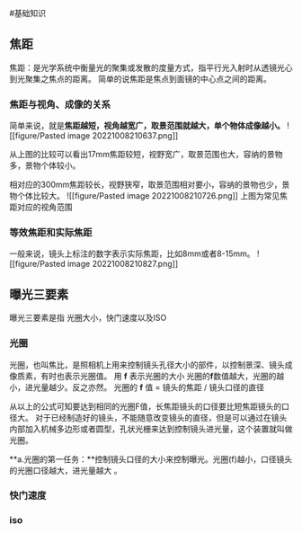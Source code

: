 #基础知识

## 焦距

焦距：是光学系统中衡量光的聚集或发散的度量方式，指平行光入射时从透镜光心到光聚集之焦点的距离。
简单的说焦距是焦点到面镜的中心点之间的距离。
### **焦距与视角、成像的关系**

简单来说，就是**焦距越短，视角越宽广，取景范围就越大，单个物体成像越小。**
![[figure/Pasted image 20221008210637.png]]

从上图的比较可以看出17mm焦距较短，视野宽广，取景范围也大，容纳的景物多，景物个体较小。

相对应的300mm焦距较长，视野狭窄，取景范围相对要小，容纳的景物也少，景物个体比较大。
![[figure/Pasted image 20221008210726.png]]
上图为常见焦距对应的视角范围

### **等效焦距和实际焦距**

一般来说，镜头上标注的数字表示实际焦距，比如8mm或者8-15mm。
![[figure/Pasted image 20221008210827.png]]


## 曝光三要素

曝光三要素是指 光圈大小，快门速度以及ISO

### 光圈
光圈，也叫焦比，是照相机上用来控制镜头孔径大小的部件，以控制景深、镜头成像质素，有时也表示光圈值。
用 **f** 表示光圈的大小
光圈的**f**数值越大，光圈的越小，进光量越少。反之亦然。
光圈的 **f** 值 = 镜头的焦距 / 镜头口径的直径

从以上的公式可知要达到相同的光圈F值，长焦距镜头的口径要比短焦距镜头的口径大。
对于已经制造好的镜头，不能随意改变镜头的直径，但是可以通过在镜头内部加入机械多边形或者圆型，孔状光栅来达到控制镜头进光量，这个装置就叫做光圈。

**a.光圈的第一任务：**控制镜头口径的大小来控制曝光。光圈(f)越小，口径镜头的光圈口径越大，进光量越大 。



### 快门速度


### iso